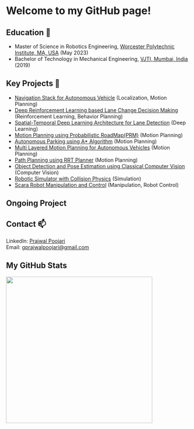 
<!--
**gprajwalpoojari/gprajwalpoojari** is a ✨ _special_ ✨ repository because its `README.md` (this file) appears on your GitHub profile.

Here are some ideas to get you started:

- 🔭 I’m currently working on ...
- 🌱 I’m currently learning ...
- 👯 I’m looking to collaborate on ...
- 🤔 I’m looking for help with ...
- 💬 Ask me about ...
- 📫 How to reach me: ...
- 😄 Pronouns: ...
- ⚡ Fun fact: ...
-->

# Welcome to my GitHub page!
## Education 🌱
- Master of Science in Robotics Engineering, [Worcester Polytechnic Institute, MA, USA](https://www.wpi.edu/) (May 2023) <br>
- Bachelor of Technology in Mechanical Engineering, [VJTI, Mumbai, India](https://vjti.ac.in/) (2019) <br>

## Key Projects 🔭
- [Navigation Stack for Autonomous Vehicle](https://github.com/Tensor-Robotics/navigation_stack) (Localization, Motion Planning)
- [Deep Reinforcement Learning based Lane Change Decision Making](https://github.com/gprajwalpoojari/Lane-Change-Decision-Making) (Reinforcement Learning, Behavior Planning)
- [Spatial-Temporal Deep Learning Architecture for Lane Detection](https://github.com/gprajwalpoojari/Lane-Detection-using-SCNN-and-ConvLSTM) (Deep Learning)
- [Motion Planning using Probabilistic RoadMap(PRM)](https://github.com/gprajwalpoojari/PRM-Motion-Planner-for-Firefighting-Truck) (Motion Planning)
- [Autonomous Parking using A* Algorithm](https://github.com/gprajwalpoojari/Autonomous-Parking-using-A-Star-Search) (Motion Planning)
- [Multi Layered Motion Planning for Autonomous Vehicles](https://github.com/gprajwalpoojari/Multi-Layered-Navigation-System) (Motion Planning)
- [Path Planning using RRT Planner](https://github.com/gprajwalpoojari/RRT-Path-Planner) (Motion Planning)
- [Object Detection and Pose Estimation using Classical Computer Vision](https://github.com/gprajwalpoojari/Sift-Implementation) (Computer Vision)
- [Robotic Simulator with Collision Physics](https://github.com/gprajwalpoojari/Robotic-Simulator-with-Collision-Physics) (Simulation)
- [Scara Robot Manipulation and Control](https://github.com/gprajwalpoojari/scara-robot.git) (Manipulation, Robot Control)

## Ongoing Project

## Contact 📫
LinkedIn: [Prajwal Poojari](https://www.linkedin.com/in/prajwal-poojari-24362611a/) <br>
Email: gprajwalpoojari@gmail.com <br>

## My GitHub Stats
<img src="https://github-readme-stats.vercel.app/api?username=gprajwalpoojari&show_icons=true&theme=ADD_THEME_HERE" width="400">
